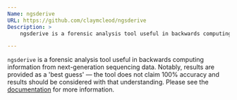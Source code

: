 ```yaml
---
Name: ngsderive
URL: https://github.com/claymcleod/ngsderive
Description: >
    ngsderive is a forensic analysis tool useful in backwards computing information from next-generation sequencing data.

---
```


`ngsderive` is a forensic analysis tool useful in backwards computing information from next-generation sequencing data. Notably, results are provided as a 'best guess' — the tool does not claim 100% accuracy and results should be considered with that understanding. Please see the <a href='https://github.com/claymcleod/ngsderive/#ngsderive'>documentation</a> for more information.